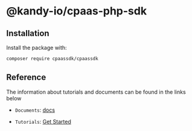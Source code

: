 # @kandy-io/cpaas-php-sdk

## Installation

Install the package with:

```bash
composer require cpaassdk/cpaassdk
```

## Reference

The information about tutorials and documents can be found in the links below

* `Documents`: [docs](https://kandy-io.github.io/kandy-cpaas-php-sdk/docs)

* `Tutorials`:  [Get Started](https://Kandy-IO.github.io/kandy-cpaas-php-sdk/tutorials/?KANDY=Kandy&KANDYFQDN=oauth-cpaas.att.com#/GetStarted)
